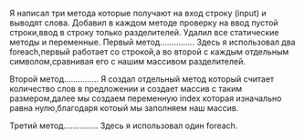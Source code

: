 Я написал три метода которые получают на вход строку (input) и выводят слова.
Добавил в каждом методе проверку на ввод пустой строки,ввод в строку только разделителей.
Удалил все cтатические методы и переменные.
Первый метод...............
Здесь я использовал  два foreach,первый работает со строкой,а во второй с каждым отдельным символом,сравнивая его с нашим массивом разделителей.

Второй метод...............
Я создал отдельный метод который считает количество слов в предложении и создает массив с таким размером,далее мы создаем переменную index которая изначально равна нулю,благодаря котоый мы заполняем наш массив.

Третий метод...............
Здесь я использовал один foreach.
